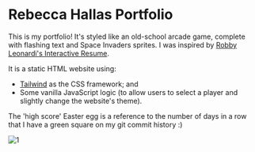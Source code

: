# Rebecca Hallas Portfolio

This is my portfolio! It's styled like an old-school arcade game, complete with flashing text and Space Invaders sprites.
I was inspired by [Robby Leonardi's Interactive Resume](http://www.rleonardi.com/interactive-resume/).

It is a static HTML website using: 
- [Tailwind](https://tailwindcss.com/docs) as the CSS framework; and 
- Some vanilla JavaScript logic (to allow users to select a player and slightly change the website's theme).

The 'high score' Easter egg is a reference to the number of days in a row that I have a green square on my git commit history :)

![1](https://user-images.githubusercontent.com/77651862/120565969-4f3a6c00-c462-11eb-875a-376b90d6c97a.png)
